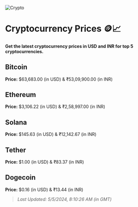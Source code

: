
![Crypto](https://www.techguide.com.au/wp-content/uploads/2020/11/crypto3.jpeg)

# Cryptocurrency Prices 🪙📈

#### Get the latest cryptocurrency prices in USD and INR for top 5 cryptocurrencies.

## Bitcoin

**Price:** $63,683.00 (in USD) & ₹53,09,900.00 (in INR)

## Ethereum

**Price:** $3,106.22 (in USD) & ₹2,58,997.00 (in INR)

## Solana

**Price:** $145.63 (in USD) & ₹12,142.67 (in INR)

## Tether

**Price:** $1.00 (in USD) & ₹83.37 (in INR)

## Dogecoin

**Price:** $0.16 (in USD) & ₹13.44 (in INR)

> _Last Updated: 5/5/2024, 8:10:26 AM (in GMT)_
